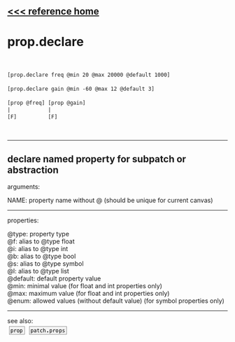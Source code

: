 [<<< reference home](ceammc_lib.md)
---

# prop.declare

```


[prop.declare freq @min 20 @max 20000 @default 1000]

[prop.declare gain @min -60 @max 12 @default 3]

[prop @freq] [prop @gain]
|            |
[F]          [F]

            
```
---
declare named property for subpatch or abstraction
---
arguments:

NAME: property name without @ (should be unique for
            current canvas)<br>

---
properties:

@type: property type<br>
@f: alias to @type float<br>
@i: alias to @type int<br>
@b: alias to @type bool<br>
@s: alias to @type symbol<br>
@l: alias to @type list<br>
@default: default property value<br>
@min: minimal value (for float and
            int properties only)<br>
@max: maximum value (for float and
            int properties only)<br>
@enum: allowed values (without default value) (for symbol
            properties only)<br>

---
see also:<br>
[![prop](img/object_prop.png)](prop.md)
[![patch.props](img/object_patch.props.png)](patch.props.md)
